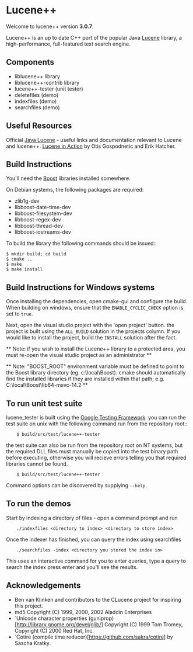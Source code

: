 Lucene++
==========

Welcome to lucene++ version **3.0.7**.

Lucene++ is an up to date C++ port of the popular Java [Lucene](http://lucene.apache.org/)
library, a high-performance, full-featured text search engine.


Components
----------------

- liblucene++ library
- liblucene++-contrib library
- lucene++-tester (unit tester)
- deletefiles (demo)
- indexfiles (demo)
- searchfiles (demo)


Useful Resources
----------------

Official [Java Lucene](http://lucene.apache.org/java/docs/index.html) - useful links and 
documentation relevant to Lucene and lucene++. [Lucene in Action](https://www.amazon.com/dp/1932394281/) 
by Otis Gospodnetic and Erik Hatcher.


Build Instructions
------------------

You'll need the [Boost](http://www.boost.org) libraries installed somewhere.

On Debian systems, the following packages are required:
- zlib1g-dev
- libboost-date-time-dev
- libboost-filesystem-dev
- libboost-regex-dev
- libboost-thread-dev
- libboost-iostreams-dev

To build the library the following commands should be issued::

    $ mkdir build; cd build
    $ cmake ..
    $ make
    $ make install


Build Instructions for Windows systems
--------------------------------------

Once installing the dependencies, open cmake-gui and configure the build.
When building on windows, ensure that the `ENABLE_CYCLIC_CHECK` option
is set to `true`.

Next, open the visual studio project with the 'open project' button. the
project is built using the `ALL_BUILD` solution in the projects column.
If you would like to install the project, build the `INSTALL` solution 
after the fact.

**
Note: if you wish to install the Lucene++ library to a protected area, you
must re-open the visual studio project as an administrator
**

**
Note: "BOOST_ROOT" environment variable must be defined to point to the 
Boost library directory (eg. c:\\local\\Boost). cmake should automatically
find the installed libraries if they are installed within that path; 
e.g. C:\\local\\Boost\\lib64-msvc-14.2 
**


To run unit test suite
----------------------

lucene_tester is built using the [Google Testing Framework](https://code.google.com/p/googletest/).
you can run the test suite on unix with the following command run from the
repository root::
```
    $ build/src/test/lucene++-tester
```

the test suite can also be run from the repository root on NT systems, but the required DLL
files must manually be copied into the test binary path before executing, otherwise you will
recieve errors telling you that required libraries cannot be found.
```
    $ build/src/test/lucene++-tester
```

Command options can be discovered by supplying `--help`.




To run the demos
----------------

Start by indexing a directory of files - open a command prompt and run
```
    ./indexfiles <directory to index> <directory to store index>
```	
Once the indexer has finished, you can query the index using searchfiles
```
    ./searchfiles -index <directory you stored the index in>
```
This uses an interactive command for you to enter queries, type a query to search the index press enter and you'll see the results.
	

Acknowledgements
----------------

- Ben van Klinken and contributors to the CLucene project for inspiring this project.
- md5 Copyright (C) 1999, 2000, 2002 Aladdin Enterprises
- `Unicode character properties (guniprop)[http://library.gnome.org/devel/glib/] Copyright (C) 1999 Tom Tromey, Copyright (C) 2000 Red Hat, Inc.
- `Cotire (compile time reducer)[https://github.com/sakra/cotire] by Sascha Kratky.

